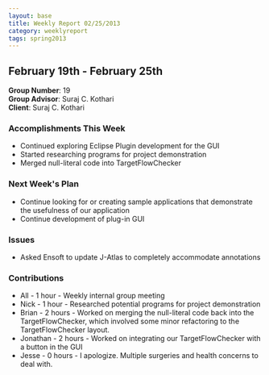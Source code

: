```yaml
---
layout: base
title: Weekly Report 02/25/2013
category: weeklyreport
tags: spring2013
---
```


## February 19th - February 25th

**Group Number**: 19  
**Group Advisor**: Suraj C. Kothari  
**Client**: Suraj C. Kothari  

### Accomplishments This Week

* Continued exploring Eclipse Plugin development for the GUI
* Started researching programs for project demonstration
* Merged null-literal code into TargetFlowChecker

### Next Week's Plan

* Continue looking for or creating sample applications that demonstrate the usefulness of our application
* Continue development of plug-in GUI

### Issues

* Asked Ensoft to update J-Atlas to completely accommodate annotations

### Contributions

* All - 1 hour - Weekly internal group meeting
* Nick - 1 hour - Researched potential programs for project demonstration
* Brian - 2 hours - Worked on merging the null-literal code back into the TargetFlowChecker, which involved some minor refactoring to the TargetFlowChecker layout.
* Jonathan - 2 hours - Worked on integrating our TargetFlowChecker with a button in the GUI
* Jesse - 0 hours - I apologize. Multiple surgeries and health concerns to deal with.
